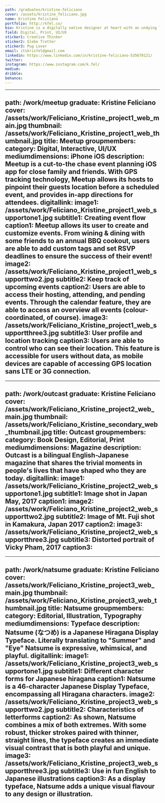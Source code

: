 ```yaml
---
path: /graduates/kristine-feliciano
cover: /assets/kristine_feliciano.jpg
name: Kristine Feliciano
portfolio: http://kfel.co/
bio: Kristine is a digitally native designer at heart with an undying love for print + illustration. She is a creative thinker with an affinity for discovering, dissecting, and designing for meaningful human experiences.
field: Digital, Print, UI/UX
sticker1: Creative Thinker
sticker2: Globe Trotter
sticker3: Pug Lover
email: itskrisfel@gmail.com
linkedin: https://www.linkedin.com/in/kristine-feliciano-535670121/
twitter:
instagram: https://www.instagram.com/k.fel/
medium:
dribble:
behance:
---
```


---
path: /work/meetup
graduate: Kristine Feliciano
cover: /assets/work/Feliciano_Kristine_project1_web_main.jpg
thumbnail: /assets/work/Feliciano_Kristine_project1_web_thumbnail.jpg
title: Meetup 
groupmembers: 
category: Digital, Interactive, UI/UX
mediumdimensions: iPhone iOS
description: Meetup is a cut-to-the chase event planning iOS app for close family and friends. With GPS tracking technology, Meetup allows its hosts to pinpoint their guests location before a scheduled event, and provides in-app directions for attendees. 
digitallink:
image1: /assets/work/Feliciano_Kristine_project1_web_supportone1.jpg
subtitle1: Creating event flow
caption1: Meetup allows its user to create and customize events. From wining & dining with some friends to an annual BBQ cookout, users are able to add custom tags and set RSVP deadlines to ensure the success of their event! 
image2: /assets/work/Feliciano_Kristine_project1_web_supporttwo2.jpg
subtitle2: Keep track of upcoming events
caption2: Users are able to access their hosting, attending, and pending events. Through the calendar feature, they are able to access an overview all events (colour-coordinated, of course). 
image3: /assets/work/Feliciano_Kristine_project1_web_supportthree3.jpg
subtitle3: User profile and location tracking
caption3: Users are able to control who can see their location. This feature is accessible for users without data, as mobile devices are capable of accessing GPS location sans LTE or 3G connection. 
---

---
path: /work/outcast
graduate: Kristine Feliciano
cover: /assets/work/Feliciano_Kristine_project2_web_main.jpg
thumbnail: /assets/work/Feliciano_Kristine_secondary_web_thumbnail.jpg
title: Outcast
groupmembers:
category: Book Design, Editorial, Print
mediumdimensions:  Magazine
description: Outcast is a bilingual English-Japanese magazine that shares the trivial moments in people's lives that have shaped who they are today. 
digitallink:
image1: /assets/work/Feliciano_Kristine_project2_web_supportone1.jpg
subtitle1: Image shot in Japan May, 2017
caption1:
image2: /assets/work/Feliciano_Kristine_project2_web_supporttwo2.jpg
subtitle2: Image of Mt. Fuji shot in Kamakura, Japan 2017
caption2:
image3: /assets/work/Feliciano_Kristine_project2_web_supportthree3.jpg
subtitle3: Distorted portrait of Vicky Pham, 2017
caption3:
---

---
path: /work/natsume 
graduate: Kristine Feliciano
cover: /assets/work/Feliciano_Kristine_project3_web_main.jpg
thumbnail: /assets/work/Feliciano_Kristine_project3_web_thumbnail.jpg
title: Natsume 
groupmembers:
category: Editorial, Illustration, Typography
mediumdimensions: Typeface
description: Natsume (なつめ) is a Japanese Hiragana Display Typeface. Literally translating to "Summer" and "Eye" Natsume is expressive, whimsical, and playful. 
digitallink:
image1: /assets/work/Feliciano_Kristine_project3_web_supportone1.jpg
subtitle1: Different character forms for Japanese hiragana
caption1: Natsume is a 46-character Japanese Display Typeface, encompassing all Hiragana characters. 
image2: /assets/work/Feliciano_Kristine_project3_web_supporttwo2.jpg
subtitle2: Characteristics of letterforms 
caption2: As shown, Natsume combines a mix of both extremes. With some robust, thicker strokes paired with thinner, straight lines, the typeface creates an immediate visual contrast that is both playful and unique. 
image3: /assets/work/Feliciano_Kristine_project3_web_supportthree3.jpg
subtitle3: Use in fun English to Japanese illustrations
caption3: As a display typeface, Natsume adds a unique visual flavour to any design or illustration. 
---
